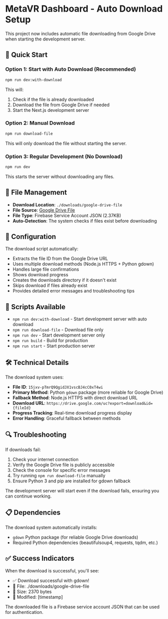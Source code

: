 # MetaVR Dashboard - Auto Download Setup

This project now includes automatic file downloading from Google Drive when starting the development server.

## 🚀 Quick Start

### Option 1: Start with Auto Download (Recommended)
```bash
npm run dev:with-download
```
This will:
1. Check if the file is already downloaded
2. Download the file from Google Drive if needed
3. Start the Next.js development server

### Option 2: Manual Download
```bash
npm run download-file
```
This will only download the file without starting the server.

### Option 3: Regular Development (No Download)
```bash
npm run dev
```
This starts the server without downloading any files.

## 📁 File Management

- **Download Location**: `./downloads/google-drive-file`
- **File Source**: [Google Drive File](https://drive.google.com/file/d/15jxv-pTmrQ9QgidJX1vscBJ4cC0xT4wi/view?usp=sharing)
- **File Type**: Firebase Service Account JSON (2.37KB)
- **Auto-Detection**: The system checks if files exist before downloading

## 🔧 Configuration

The download script automatically:
- Extracts the file ID from the Google Drive URL
- Uses multiple download methods (Node.js HTTPS + Python gdown)
- Handles large file confirmations
- Shows download progress
- Creates the downloads directory if it doesn't exist
- Skips download if files already exist
- Provides detailed error messages and troubleshooting tips

## 📝 Scripts Available

- `npm run dev:with-download` - Start development server with auto download
- `npm run download-file` - Download file only
- `npm run dev` - Start development server only
- `npm run build` - Build for production
- `npm run start` - Start production server

## 🛠️ Technical Details

The download system uses:
- **File ID**: `15jxv-pTmrQ9QgidJX1vscBJ4cC0xT4wi`
- **Primary Method**: Python `gdown` package (more reliable for Google Drive)
- **Fallback Method**: Node.js HTTPS with direct download URL
- **Download URL**: `https://drive.google.com/uc?export=download&id={fileId}`
- **Progress Tracking**: Real-time download progress display
- **Error Handling**: Graceful fallback between methods

## 🔍 Troubleshooting

If downloads fail:
1. Check your internet connection
2. Verify the Google Drive file is publicly accessible
3. Check the console for specific error messages
4. Try running `npm run download-file` manually
5. Ensure Python 3 and pip are installed for gdown fallback

The development server will start even if the download fails, ensuring you can continue working.

## 📋 Dependencies

The download system automatically installs:
- `gdown` Python package (for reliable Google Drive downloads)
- Required Python dependencies (beautifulsoup4, requests, tqdm, etc.)

## ✅ Success Indicators

When the download is successful, you'll see:
- ✅ Download successful with gdown!
- 📁 File: ./downloads/google-drive-file
- 📏 Size: 2370 bytes
- 📅 Modified: [timestamp]

The downloaded file is a Firebase service account JSON that can be used for authentication.
